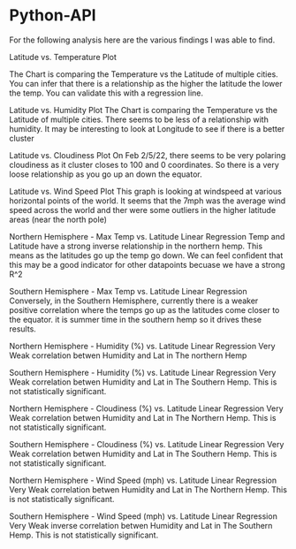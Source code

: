 # Python-API

For the following analysis here are the various findings I was able to find.

Latitude vs. Temperature Plot

The Chart is comparing the Temperature vs the Latitude of multiple cities. You can infer that there is a relationship as the higher the latitude the lower the temp. You can validate this with a regression line.

Latitude vs. Humidity Plot
The Chart is comparing the Temperature vs the Latitude of multiple cities. There seems to be less of a relationship with humidity. It may be interesting to look at Longitude to see if there is a better cluster

Latitude vs. Cloudiness Plot
On Feb 2/5/22, there seems to be very polaring cloudiness as it cluster closes to 100 and 0 coordinates. So there is a very loose relationship as you go up an down the equator.

Latitude vs. Wind Speed Plot
This graph is looking at windspeed at various horizontal points of the world. It seems that the 7mph was the average wind speed across the world and ther were some outliers in the higher latitude areas (near the north pole)

Northern Hemisphere - Max Temp vs. Latitude Linear Regression
Temp and Latitude have a strong inverse relationship in the northern hemp. This means as the latitudes go up the temp go down. We can feel confident that this may be a good indicator for other datapoints becuase we have a strong R^2

Southern Hemisphere - Max Temp vs. Latitude Linear Regression
Conversely, in the Southern Hemisphere, currently there is a weaker positive correlation where the temps go up as the latitudes come closer to the equator. it is summer time in the southern hemp so it drives these results.

Northern Hemisphere - Humidity (%) vs. Latitude Linear Regression
Very Weak correlation betwen Humidity and Lat in The northern Hemp

Southern Hemisphere - Humidity (%) vs. Latitude Linear Regression
Very Weak correlation betwen Humidity and Lat in The Southern Hemp. This is not statistically significant.

Northern Hemisphere - Cloudiness (%) vs. Latitude Linear Regression
Very Weak correlation betwen Humidity and Lat in The Northern Hemp. This is not statistically significant.

Southern Hemisphere - Cloudiness (%) vs. Latitude Linear Regression
Very Weak correlation betwen Humidity and Lat in The Southern Hemp. This is not statistically significant.

Northern Hemisphere - Wind Speed (mph) vs. Latitude Linear Regression
Very Weak correlation betwen Humidity and Lat in The Northern Hemp. This is not statistically significant.

Southern Hemisphere - Wind Speed (mph) vs. Latitude Linear Regression
Very Weak inverse correlation betwen Humidity and Lat in The Southern Hemp. This is not statistically significant.